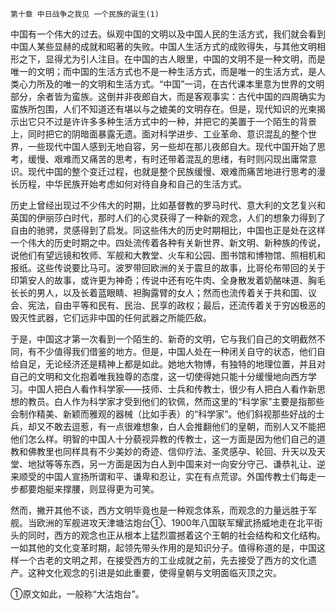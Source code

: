     第十章 中日战争之我见 一个民族的诞生(1) 

   中国有一个伟大的过去。纵观中国的文明以及中国人民的生活方式，我们就会看到中国人某些显赫的成就和昭著的失败。中国人生活方式的成败得失，与其他文明相形之下，显得尤为引人注目。在中国的古人眼里，中国的文明不是一种文明，而是唯一的文明；而中国的生活方式也不是一种生活方式，而是唯一的生活方式，是人类心力所及的唯一的文明和生活方式。“中国”一词，在古代课本里意为世界的文明部分，余者皆为蛮族。这倒并非夜郎自大，而是客观事实：古代中国的四周确实为蛮族所包围，人们不知道还有堪以与之媲美的文明存在。但是，现代知识的光柬揭示出它只不过是许许多多种生活方式中的一种，并把它的美置于一个陌生的背景上，同时把它的阴暗面暴露无遗。面对科学进步、工业革命、意识混乱的整个世界，一些现代中国人感到无地自容，另一些却在那儿夜郎自大。现代中国开始了思考，缓慢、艰难而又痛苦的思考，有时还带着混乱的思绪，有时则闪现出庸常意识。现代中国的整个变迁过程，也就是整个民族缓慢、艰难而痛苦地进行思考的漫长历程，中华民族开始考虑如何对待自身和自己的生活方式。

   历史上曾经出现过不少伟大的时期，比如基督教的罗马时代、意大利的文艺复兴和英国的伊丽莎白时代，那时人们的心灵获得了一种新的观念，人们的想象力得到了自由的驰骋，灵感得到了启发。同这些伟大的历史时期相比，中国也正是处在这样一个伟大的历史时期之中。四处流传着各种有关新世界、新文明、新种族的传说，说他们有望远镜和牧师、军舰和大教堂、火车和公园、图书馆和博物馆、照相机和报纸。这些传说要比马可。波罗带回欧洲的关于震旦的故事，比哥伦布带回的关于印第安人的故事，或许更为神奇；传说中还有吃牛肉、全身散发着奶酪味道、胸毛长长的男人，以及长着蓝眼睛、袒胸露臂的女人；然而也流传着关于共和国、议会、宪法，自由平等和民有、民治、民享的政权；最后，还流传着关于穷凶极恶的毁灭性武器，它们远非中国的任何武器之所能匹敌。

   于是，中国这才第一次看到一个陌生的、新奇的文明，它与我们自己的文明截然不同，有不少值得我们借鉴的地方。但是，中国人处在一种闭关自守的状态，他们自给自足，无论经济还是精神上都是如此。她地大物博，有独特的地理位置，并且对自己的文明和文化抱着唯我独尊的态度，这一切使得她只能十分缓慢地向西方学习。中国人把白人看作科学家——技师、士兵和传教士，很少有人把白人看作新思想的教员。白人作为科学家才受到他们的钦佩，然而这里的“科学家”主要是指那些会制作精美、新颖而雅观的器械（比如手表）的“科学家”。他们斜视那些好战的士兵，却又不敢去逗惹，有一点很难想象，白人会推翻他们的皇朝，而别人又不能把他们怎么样。明智的中国人十分藐视异教的传教士，这一方面是因为他们自己的道教和佛教里也同样具有不少美妙的奇迹、信仰疗法、圣灵感孕、轮回、升天以及天堂、地狱等等东西，另一方面是因为白人到中国来对一向安分守己、谦恭礼让、逆来顺受的中国人宣扬所谓和平、谦卑和忍让，实在有点荒谬。外国传教士们每走一步都要炮艇来撑腰，则显得更为可笑。

   然而，撇开其他不谈，西方文明毕竟也是一种观念体系，而观念的力量远胜于军舰。当欧洲的军舰进攻天津塘沽炮台①、1900年八国联军耀武扬威地走在北平街头的同时，西方的观念也正从根本上猛烈震撼着这个王朝的社会结构和文化结构。一如其他的文化变革时期，起领先带头作用的是知识分子。值得称道的是，中国这样一个古老的文明之邦，在接受西方的工业成就之前，先去接受了西方的文化遗产。这种文化观念的引进是如此重要，使得皇朝与文明面临灭顶之灾。

   ①原文如此，一般称“大沽炮台”。

